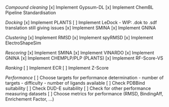 *Compound cleaning*
[x] Implement Gypsum-DL
[x] Implement ChemBL Pipeline Standardisation

*Docking*
[x] Implement PLANTS
[ ] Implement LeDock
    - WIP: .dok to .sdf translation still giving issues
[x] Implement SMINA
[x] Implement GNINA

*Clustering*
[x] Implement RMSD
[x] Implement spyRMSD
[x] Implement ElectroShapeSim

*Rescoring*
[x] Implement SMINA
[x] Implement VINARDO
[x] Implement GNINA
[x] Implement CHEMPLP/PLP (PLANTS)
[x] Implement RF-Score-VS

*Ranking*
[ ] Implement ECR
[ ] Implement Z-Score

*Performance*
[ ] Choose targets for performance determination
    - number of targets
    - difficulty
    - number of ligands available
[ ] Check PDBBind suitability
[ ] Check DUD-E suitability
[ ] Check for other performance measuring datasets
[ ] Choose metrics for performance (RMSD, BindingAff, Enrichement Factor, ...)
